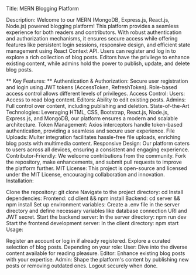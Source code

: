 Title: MERN Blogging Platform

Description:
Welcome to our MERN (MongoDB, Express.js, React.js, Node.js) powered blogging platform! This platform provides a seamless experience for both readers and contributors. With robust authentication and authorization mechanisms, it ensures secure access while offering features like persistent login sessions, responsive design, and efficient state management using React Context API. Users can register and log in to explore a rich collection of blog posts. Editors have the privilege to enhance existing content, while admins hold the power to publish, update, and delete blog posts.

 ** Key Features: **
Authentication & Authorization: Secure user registration and login using JWT tokens (AccessToken, RefreshToken). Role-based access control allows different levels of privileges.
Access Control:
Users: Access to read blog content.
Editors: Ability to edit existing posts.
Admins: Full control over content, including publishing and deletion.
State-of-the-Art Technologies: Leveraging HTML, CSS, Bootstrap, React.js, Node.js, Express.js, and MongoDB, our platform ensures a modern and scalable architecture.
Token Management: Axios interceptors handle token-based authentication, providing a seamless and secure user experience.
File Uploads: Multer integration facilitates hassle-free file uploads, enriching blog posts with multimedia content.
Responsive Design: Our platform caters to users across all devices, ensuring a consistent and engaging experience.
Contributor-Friendly: We welcome contributions from the community. Fork the repository, make enhancements, and submit pull requests to improve the platform further.
MIT License: This project is open-source and licensed under the MIT License, encouraging collaboration and innovation.
Installation:

Clone the repository: git clone <repository-url>
Navigate to the project directory: cd <project-folder>
Install dependencies:
Frontend: cd client && npm install
Backend: cd server && npm install
Set up environment variables:
Create a .env file in the server directory and define necessary variables like database connection URI and JWT secret.
Start the backend server:
In the server directory: npm run dev
Start the frontend development server:
In the client directory: npm start
Usage:

Register an account or log in if already registered.
Explore a curated selection of blog posts.
Depending on your role:
User: Dive into the diverse content available for reading pleasure.
Editor: Enhance existing blog posts with your expertise.
Admin: Shape the platform's content by publishing new posts or removing outdated ones.
Logout securely when done.
